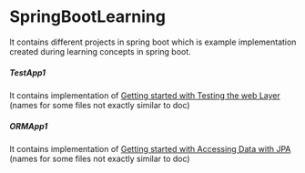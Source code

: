 # SpringBootLearning

It contains different projects in spring boot which is example implementation created during learning concepts in spring boot.

<h5>TestApp1</h5> 
<p>It contains implementation of <a href="https://spring.io/guides/gs/testing-web/">Getting started with Testing the web Layer</a> (names for some files not exactly similar to doc) </p>

<h5>ORMApp1</h5>
<p>It contains implementation of <a href="https://spring.io/guides/gs/accessing-data-jpa/">Getting started with Accessing Data with JPA</a> (names for some files not exactly similar to doc) </p>

